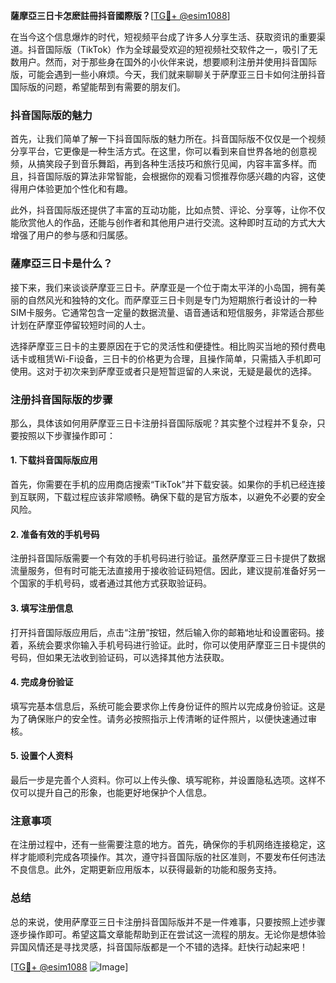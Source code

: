 **薩摩亞三日卡怎麽註冊抖音國際版？**[[TG💪+ @esim1088](https://t.me/s/esim1088)]

在当今这个信息爆炸的时代，短视频平台成了许多人分享生活、获取资讯的重要渠道。抖音国际版（TikTok）作为全球最受欢迎的短视频社交软件之一，吸引了无数用户。然而，对于那些身在国外的小伙伴来说，想要顺利注册并使用抖音国际版，可能会遇到一些小麻烦。今天，我们就来聊聊关于萨摩亚三日卡如何注册抖音国际版的问题，希望能帮到有需要的朋友们。

### 抖音国际版的魅力

首先，让我们简单了解一下抖音国际版的魅力所在。抖音国际版不仅仅是一个视频分享平台，它更像是一种生活方式。在这里，你可以看到来自世界各地的创意视频，从搞笑段子到音乐舞蹈，再到各种生活技巧和旅行见闻，内容丰富多样。而且，抖音国际版的算法非常智能，会根据你的观看习惯推荐你感兴趣的内容，这使得用户体验更加个性化和有趣。

此外，抖音国际版还提供了丰富的互动功能，比如点赞、评论、分享等，让你不仅能欣赏他人的作品，还能与创作者和其他用户进行交流。这种即时互动的方式大大增强了用户的参与感和归属感。

### 薩摩亞三日卡是什么？

接下来，我们来谈谈萨摩亚三日卡。萨摩亚是一个位于南太平洋的小岛国，拥有美丽的自然风光和独特的文化。而萨摩亚三日卡则是专门为短期旅行者设计的一种SIM卡服务。它通常包含一定量的数据流量、语音通话和短信服务，非常适合那些计划在萨摩亚停留较短时间的人士。

选择萨摩亚三日卡的主要原因在于它的灵活性和便捷性。相比购买当地的预付费电话卡或租赁Wi-Fi设备，三日卡的价格更为合理，且操作简单，只需插入手机即可使用。这对于初次来到萨摩亚或者只是短暂逗留的人来说，无疑是最优的选择。

### 注册抖音国际版的步骤

那么，具体该如何用萨摩亚三日卡注册抖音国际版呢？其实整个过程并不复杂，只要按照以下步骤操作即可：

#### 1. 下载抖音国际版应用

首先，你需要在手机的应用商店搜索“TikTok”并下载安装。如果你的手机已经连接到互联网，下载过程应该非常顺畅。确保下载的是官方版本，以避免不必要的安全风险。

#### 2. 准备有效的手机号码

注册抖音国际版需要一个有效的手机号码进行验证。虽然萨摩亚三日卡提供了数据流量服务，但有时可能无法直接用于接收验证码短信。因此，建议提前准备好另一个国家的手机号码，或者通过其他方式获取验证码。

#### 3. 填写注册信息

打开抖音国际版应用后，点击“注册”按钮，然后输入你的邮箱地址和设置密码。接着，系统会要求你输入手机号码进行验证。此时，你可以使用萨摩亚三日卡提供的号码，但如果无法收到验证码，可以选择其他方法获取。

#### 4. 完成身份验证

填写完基本信息后，系统可能会要求你上传身份证件的照片以完成身份验证。这是为了确保账户的安全性。请务必按照指示上传清晰的证件照片，以便快速通过审核。

#### 5. 设置个人资料

最后一步是完善个人资料。你可以上传头像、填写昵称，并设置隐私选项。这样不仅可以提升自己的形象，也能更好地保护个人信息。

### 注意事项

在注册过程中，还有一些需要注意的地方。首先，确保你的手机网络连接稳定，这样才能顺利完成各项操作。其次，遵守抖音国际版的社区准则，不要发布任何违法不良信息。此外，定期更新应用版本，以获得最新的功能和服务支持。

### 总结

总的来说，使用萨摩亚三日卡注册抖音国际版并不是一件难事，只要按照上述步骤逐步操作即可。希望这篇文章能帮助到正在尝试这一流程的朋友。无论你是想体验异国风情还是寻找灵感，抖音国际版都是一个不错的选择。赶快行动起来吧！

[[TG💪+ @esim1088](https://t.me/s/esim1088) ![Image](https://i.postimg.cc/4NQfJmqS/Snipaste-2025-05-13-00-14-12.png)]